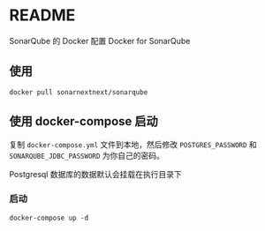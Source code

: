 # README
SonarQube 的 Docker 配置 Docker for SonarQube

## 使用 
`docker pull sonarnextnext/sonarqube`

## 使用 docker-compose 启动

复制 `docker-compose.yml` 文件到本地，然后修改 `POSTGRES_PASSWORD` 和 `SONARQUBE_JDBC_PASSWORD` 为你自己的密码。

Postgresql 数据库的数据默认会挂载在执行目录下

### 启动 

`docker-compose up -d `




